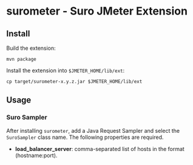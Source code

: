 # surometer - Suro JMeter Extension

## Install

Build the extension:

    mvn package

Install the extension into `$JMETER_HOME/lib/ext`:

    cp target/surometer-x.y.z.jar $JMETER_HOME/lib/ext

## Usage

### Suro Sampler

After installing `surometer`, add a Java Request Sampler and select the `SuroSampler`
class name. The following properties are required.

* **load_balancer_server**: comma-separated list of hosts in the format (hostname:port).
